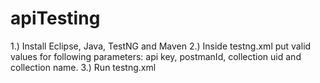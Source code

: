 # apiTesting

1.) Install Eclipse, Java, TestNG and Maven
2.) Inside testng.xml put valid values for following parameters: api key, postmanId, collection uid and collection name.
3.) Run testng.xml
